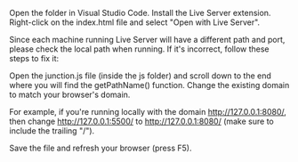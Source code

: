 Open the folder in Visual Studio Code. Install the Live Server extension. Right-click on the index.html file and select "Open with Live Server".

Since each machine running Live Server will have a different path and port, please check the local path when running. If it's incorrect, follow these steps to fix it:

Open the junction.js file (inside the js folder) and scroll down to the end where you will find the getPathName() function. Change the existing domain to match your browser's domain.

For example, if you're running locally with the domain http://127.0.0.1:8080/, then change http://127.0.0.1:5500/ to http://127.0.0.1:8080/ (make sure to include the trailing "/").

Save the file and refresh your browser (press F5).
